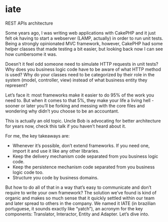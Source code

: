 # iate
REST APIs architecture


Some years ago, I was writing web applications with CakePHP and it just felt ok having to start a webserver (LAMP, actually) in order to run unit tests. Being a strongly opinionated MVC framework, however, CakePHP had some helper classes that made testing a bit easier, but looking back now I can see how cumbersome it was.

Doesn’t it feel odd someone need to simulate HTTP requests in unit tests? Why does you business logic code have to be aware of what HTTP method is used? Why do your classes need to be categorized by their role in the system (model, controller, view) instead of what business entity they represent?

Let’s face it: most frameworks make it easier to do 95% of the work you need to. But when it comes to that 5%, they make your life a living hell - sooner or later you’ll be forking and messing with the core files and wondering why didn’t you choose to be an accountant.

This is actually an old topic. Uncle Bob is advocating for better architecture for years now, check this talk if you haven’t heard about it.

For me, the key takeaways are:

* Whenever it’s possible, don’t extend frameworks. If you need one, import it and use it like any other libraries.
* Keep the delivery mechanism code separated from you business logic code.
* Keep the persistence mechanism code separated from you business logic code too.
* Structure you code by business domains.

But how to do all of that in a way that’s easy to communicate and don’t require to write your own framework? The solution we’ve found is kind of organic and makes so much sense that it quickly settled within our team and later spread to others in the company. We named it IATE (in brazilian portuguese, it sounds exactly like “yatch”), an acronym for the key components: Translator, Interactor, Entity and Adapter. Let’s dive into.



